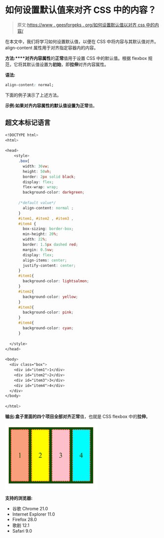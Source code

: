 # 如何设置默认值来对齐 CSS 中的内容？

> 原文:[https://www . geesforgeks . org/如何设置默认值以对齐 css 中的内容/](https://www.geeksforgeeks.org/how-to-set-default-value-to-align-content-in-css/)

在本文中，我们将学习如何设置默认值，以便在 CSS 中将内容与其默认值对齐。align-content 属性用于对齐指定容器内的内容。

**方法:****对齐内容属性**的**正常**值用于设置 CSS 中的默认值。根据 flexbox 规范，它将其默认值设置为**初始**，即**拉伸**对齐内容属性。

**语法:**

```css
align-content: normal;
```

下面的例子演示了上述方法。

**示例:**如果对齐内容属性的默认值设置为**正常**值。

## 超文本标记语言

```css
<!DOCTYPE html>
<html>

<head>
    <style>
      .box{
        width: 36vw;
        height: 50vh;
        border: 2px solid black;
        display: flex;
        flex-wrap: wrap;
        background-color: darkgreen;

      /*default value*/
        align-content: normal ;
      }
      #item1, #item2 , #item3 ,
      #item4 {
        box-sizing: border-box;
        min-height: 20%;
        width: 22%;
        border: 1.5px dashed red;
        margin: 0.5vw;
        display: flex;
        align-items: center;
        justify-content: center;
      }
      #item1{
        background-color: lightsalmon;
      }
      #item2{
        background-color: yellow;
      }
      #item3{
        background-color: pink;
      }
      #item4{
        background-color: cyan;
      }

  </style>
</head>

<body>
  <div class="box">
    <div id="item1">1</div>
    <div id="item2">2</div>
    <div id="item3">3</div>
    <div id="item4">4</div>
  </div>
</body>

</html>
```

**输出:**盒子里面的四个项目全部对齐**正常**值，也就是 CSS flexbox 中的**拉伸**。

![](img/57b8d97cb9997452d2333a721c2bb488.png)

**支持的浏览器:**

*   谷歌 Chrome 21.0
*   Internet Explorer 11.0
*   Firefox 28.0
*   歌剧 12.1
*   Safari 9.0